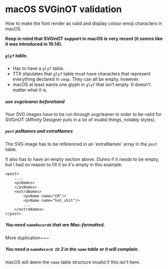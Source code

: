 # macOS SVGinOT validation

How to make the font render as valid and display colour emoji characters in macOS.

**Keep in mind that SVGinOT support in macOS is very recent (it seems like it was introduced in 10.14).**



##### `glyf` table.
- Has to have a `glyf` table.
- TTX stipulates that `glyf` table must have characters that represent everything declared in `cmap`. They can all be empty, however.
- macOS at least wants one glyph in `glyf` that isn't empty. It doesn't matter what it is.

##### use svgcleaner beforehand
Your SVG images have to be run through svgcleaner in order to be valid for SVGinOT (Affinity Designer puts in a lot of invalid things, notably styles).

##### `post` psNames and extraNames
The SVG image has to be referenced in an 'extraNames' array in the `post` table.

It also has to have an empty <psNames> section above. Dunno if it *needs* to be empty, but I had no reason to fill it so it's empty in this example.

````
<post>
	....
	<psNames>
    </psNames>
	<extraNames>
		<psName name="CR"/>
		<psName name="hot_shit"/>
		...
	</extraNames>
</post>

````

##### You need `nameRecord`s that are Mac-formatted.

More duplication~~~

##### You need a `nameRecord ID` 3 in the `name` table or it will complain.

macOS will deem the `name` table structure invalid if this isn't here.